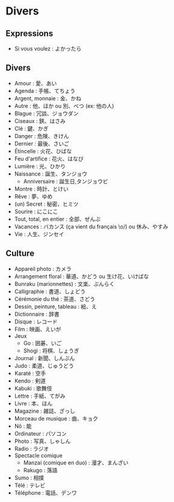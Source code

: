 # Divers

## Expressions

- Si vous voulez : よかったら

## Divers

- Amour : 愛、あい
- Agenda : 手帳、てちょう
- Argent, monnaie : 金、かね
- Autre : 他、ほか ou 別、べつ (ex: 他の人)
- Blague : 冗談、ジョウダン
- Ciseaux : 鋏、はさみ
- Clé : 鍵、かぎ
- Danger : 危険、きけん
- Dernier : 最後、さいご
- Étincelle : 火花、ひばな
- Feu d'artifice : 花火、はなび
- Lumière : 光、ひかり
- Naissance : 誕生、タンジョウ
  - Anniversaire : 誕生日,タンジョウビ
- Montre : 時計、とけい
- Rêve : 夢、ゆめ
- (un) Secret : 秘密、ヒミツ
- Sourire : にこにこ
- Tout, total, en entier : 全部、ぜんぶ
- Vacances : バカンス (ça vient du français \o/) ou 休み、やすみ
- Vie : 人生、ジンセイ

## Culture

- Appareil photo : カメラ
- Arrangement floral : 華道、かどう ou 生け花、いけばな
- Bunraku (marionnettes) : 文楽、ぶんらく
- Calligraphie : 書道、しょどう
- Cérémonie du thé : 茶道、さどう
- Dessin, peinture, tableau : 絵、え
- Dictionnaire : 辞書
- Disque : レコード
- Film : 映画、えいが
- Jeux
  - Go : 囲碁、いご
  - Shogi : 将棋、しょうぎ
- Journal : 新聞、しんぶん
- Judo : 柔道、じゅうどう
- Karaté : 空手
- Kendo : 剣道
- Kabuki : 歌舞伎
- Lettre : 手紙、てがみ
- Livre : 本、ほん
- Magazine : 雑誌、ざっし
- Morceau de musique : 曲、キョク
- Nô : 能
- Ordinateur : パソコン
- Photo : 写真、しゃしん
- Radio : ラジオ
- Spectacle comique
  - Manzai (comique en duo) : 漫才、まんざい
  - Rakugo : 落語
- Sumo : 相撲
- Télé : テレビ
- Téléphone : 電話、デンワ
